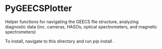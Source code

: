 # PyGEECSPlotter
Helper functions for navigating the GEECS flie structure, analyzing diagnostic data (inc. cameras, HASOs, optical spectrometers, and magnetic spectrometers)

To install, navigate to this directory and run
pip install .

